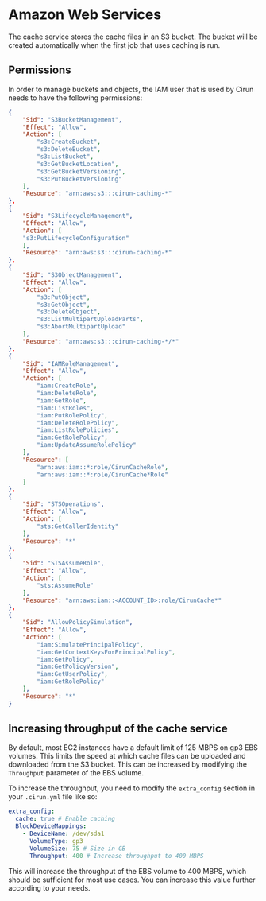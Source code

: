 # Amazon Web Services

The cache service stores the cache files in an S3 bucket. The bucket will be created automatically when the first job that uses caching is run.

## Permissions

In order to manage buckets and objects, the IAM user that is used by Cirun needs to have the following permissions:

```json
{
    "Sid": "S3BucketManagement",
    "Effect": "Allow",
    "Action": [
        "s3:CreateBucket",
        "s3:DeleteBucket",
        "s3:ListBucket",
        "s3:GetBucketLocation",
        "s3:GetBucketVersioning",
        "s3:PutBucketVersioning"
    ],
    "Resource": "arn:aws:s3:::cirun-caching-*"
},
{   
    "Sid": "S3LifecycleManagement",
    "Effect": "Allow",
    "Action": [
    "s3:PutLifecycleConfiguration"
    ],
    "Resource": "arn:aws:s3:::cirun-caching-*"
},
{
    "Sid": "S3ObjectManagement",
    "Effect": "Allow",
    "Action": [
        "s3:PutObject",
        "s3:GetObject",
        "s3:DeleteObject",
        "s3:ListMultipartUploadParts",
        "s3:AbortMultipartUpload"
    ],
    "Resource": "arn:aws:s3:::cirun-caching-*/*"
},
{
    "Sid": "IAMRoleManagement",
    "Effect": "Allow",
    "Action": [
        "iam:CreateRole",
        "iam:DeleteRole",
        "iam:GetRole",
        "iam:ListRoles",
        "iam:PutRolePolicy",
        "iam:DeleteRolePolicy",
        "iam:ListRolePolicies",
        "iam:GetRolePolicy",
        "iam:UpdateAssumeRolePolicy"
    ],
    "Resource": [
        "arn:aws:iam::*:role/CirunCacheRole",
        "arn:aws:iam::*:role/CirunCache*Role"
    ]
},
{
    "Sid": "STSOperations",
    "Effect": "Allow",
    "Action": [
        "sts:GetCallerIdentity"
    ],
    "Resource": "*"
},
{
    "Sid": "STSAssumeRole",
    "Effect": "Allow",
    "Action": [
        "sts:AssumeRole"
    ],
    "Resource": "arn:aws:iam::<ACCOUNT_ID>:role/CirunCache*"
},
{
    "Sid": "AllowPolicySimulation",
    "Effect": "Allow",
    "Action": [
        "iam:SimulatePrincipalPolicy",
        "iam:GetContextKeysForPrincipalPolicy",
        "iam:GetPolicy",
        "iam:GetPolicyVersion",
        "iam:GetUserPolicy",
        "iam:GetRolePolicy"
    ],
    "Resource": "*"
}
```

## Increasing throughput of the cache service

By default, most EC2 instances have a default limit of 125 MBPS on gp3 EBS volumes. This limits the speed at which cache files can be uploaded and downloaded from the S3 bucket. This can be increased by modifying the `Throughput` parameter of the EBS volume.

To increase the throughput, you need to modify the `extra_config` section in your `.cirun.yml` file like so:

```yaml
extra_config:
  cache: true # Enable caching
  BlockDeviceMappings:
    - DeviceName: /dev/sda1
      VolumeType: gp3
      VolumeSize: 75 # Size in GB
      Throughput: 400 # Increase throughput to 400 MBPS
```

This will increase the throughput of the EBS volume to 400 MBPS, which should be sufficient for most use cases. You can increase this value further according to your needs.
